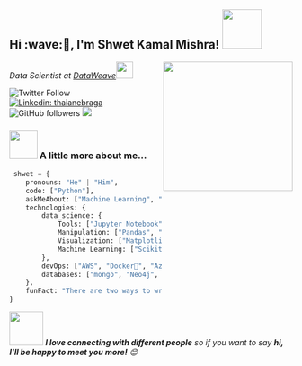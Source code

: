 <h2>Hi :wave:🏻, I'm Shwet Kamal Mishra! <img src="https://media.giphy.com/media/3og0ILTnJjTpHZwyOI/giphy.gif" width="70"></h2>
<img align='right' src="https://media.giphy.com/media/iJK4H5TzYi9TufmYmR/giphy.gif" width="230">
<p><em>Data Scientist at <a href="http://www.dataweave.com">DataWeave</a><img src="https://media.giphy.com/media/WUlplcMpOCEmTGBtBW/giphy.gif" width="30"> 
</em></p>

![Twitter Follow](https://img.shields.io/twitter/follow/shwetkm?label=Follow)
[![Linkedin: thaianebraga](https://img.shields.io/badge/-shwet-blue?style=flat-square&logo=Linkedin&logoColor=white&link=https://www.linkedin.com/in/shwetkm/)](https://www.linkedin.com/in/shwetkm/)
![GitHub followers](https://img.shields.io/github/followers/shwetkm?label=Follow&style=social)
![](https://visitor-badge.glitch.me/badge?page_id=shwetkm.shwetkm)

### <img src="https://media.giphy.com/media/VgCDAzcKvsR6OM0uWg/giphy.gif" width="50"> A little more about me...  

```python
 shwet = {
    pronouns: "He" | "Him",
    code: ["Python"],
    askMeAbout: ["Machine Learning", "NLP", "Knowledge Graphs", "Programming", "Cricket", "Music" ],
    technologies: {
        data_science: {
            Tools: ["Jupyter Notebook","VS Code"],
            Manipulation: ["Pandas", "Numpy","Dask", "Modin"],
            Visualization: ["Matplotlib", "Seaborn", "Plotly", "Bokeh", "Voila"]
            Machine Learning: ["Scikit-Learn", "Spacy", "NLTK", "Pytorch", "FastAI","HuggingFace","Tensorflow"]
        },
        devOps: ["AWS", "Docker🐳", "Azure", "Nginx","Flask"],
        databases: ["mongo", "Neo4j", "Postgres"]
    },
    funFact: "There are two ways to write error-free programs; only the third one works"
}
```

<img src="https://media.giphy.com/media/LnQjpWaON8nhr21vNW/giphy.gif" width="60"> <em><b>I love connecting with different people</b> so if you want to say <b>hi, I'll be happy to meet you more!</b> 😊</em>
